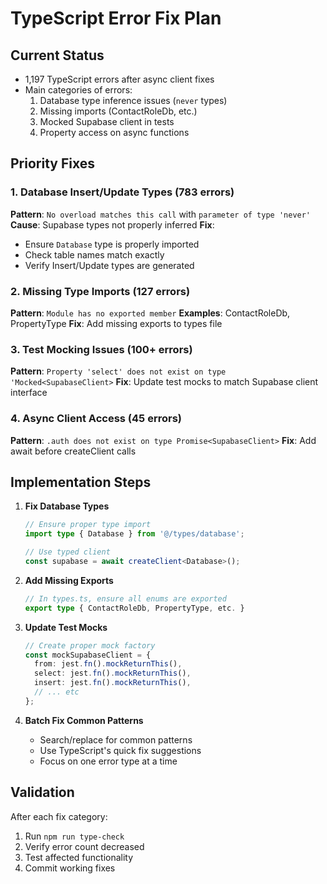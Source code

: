 # TypeScript Error Fix Plan

## Current Status
- 1,197 TypeScript errors after async client fixes
- Main categories of errors:
  1. Database type inference issues (`never` types)
  2. Missing imports (ContactRoleDb, etc.)
  3. Mocked Supabase client in tests
  4. Property access on async functions

## Priority Fixes

### 1. Database Insert/Update Types (783 errors)
**Pattern**: `No overload matches this call` with `parameter of type 'never'`
**Cause**: Supabase types not properly inferred
**Fix**: 
- Ensure `Database` type is properly imported
- Check table names match exactly
- Verify Insert/Update types are generated

### 2. Missing Type Imports (127 errors)
**Pattern**: `Module has no exported member`
**Examples**: ContactRoleDb, PropertyType
**Fix**: Add missing exports to types file

### 3. Test Mocking Issues (100+ errors)
**Pattern**: `Property 'select' does not exist on type 'Mocked<SupabaseClient>`
**Fix**: Update test mocks to match Supabase client interface

### 4. Async Client Access (45 errors)
**Pattern**: `.auth does not exist on type Promise<SupabaseClient>`
**Fix**: Add await before createClient calls

## Implementation Steps

1. **Fix Database Types**
   ```typescript
   // Ensure proper type import
   import type { Database } from '@/types/database';
   
   // Use typed client
   const supabase = await createClient<Database>();
   ```

2. **Add Missing Exports**
   ```typescript
   // In types.ts, ensure all enums are exported
   export type { ContactRoleDb, PropertyType, etc. }
   ```

3. **Update Test Mocks**
   ```typescript
   // Create proper mock factory
   const mockSupabaseClient = {
     from: jest.fn().mockReturnThis(),
     select: jest.fn().mockReturnThis(),
     insert: jest.fn().mockReturnThis(),
     // ... etc
   };
   ```

4. **Batch Fix Common Patterns**
   - Search/replace for common patterns
   - Use TypeScript's quick fix suggestions
   - Focus on one error type at a time

## Validation
After each fix category:
1. Run `npm run type-check`
2. Verify error count decreased
3. Test affected functionality
4. Commit working fixes